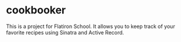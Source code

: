 # cookbooker
This is a project for Flatiron School. It allows you to keep track of your favorite recipes using Sinatra and Active Record.
